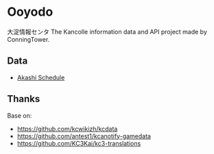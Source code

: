 # Ooyodo
大淀情報センタ The Kancolle information data and API project made by ConningTower.

## Data

- [Akashi Schedule](https://conntower.github.io/ooyodo/data/akashi_schedule.json)

## Thanks

Base on:

- https://github.com/kcwikizh/kcdata
- https://github.com/antest1/kcanotify-gamedata
- https://github.com/KC3Kai/kc3-translations
